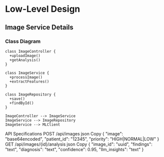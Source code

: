 # Low-Level Design

## Image Service Details

### Class Diagram
```plantuml
class ImageController {
  +uploadImage()
  +getAnalysis()
}

class ImageService {
  +processImage()
  +extractFeatures()
}

class ImageRepository {
  +save()
  +findById()
}

ImageController --> ImageService
ImageService --> ImageRepository
ImageService --> MLClient
```

API Specifications
POST /api/images
json
Copy
{
  "image": "base64encoded",
  "patient_id": "12345",
  "priority": "HIGH|NORMAL|LOW"
}
GET /api/images/{id}/analysis
json
Copy
{
  "image_id": "uuid",
  "findings": "text",
  "diagnosis": "text",
  "confidence": 0.95,
  "llm_insights": "text"
}